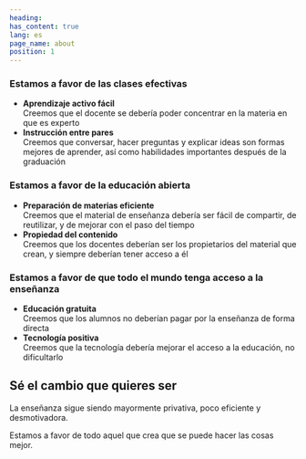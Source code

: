 ```yaml
---
heading:
has_content: true
lang: es
page_name: about
position: 1
---
```


### Estamos a favor de las clases efectivas

- __Aprendizaje activo fácil__  
Creemos que el docente se debería poder concentrar en la materia en que es experto
- __Instrucción entre pares__  
Creemos que conversar, hacer preguntas y explicar ideas son formas mejores de aprender, así como habilidades importantes después de la graduación

### Estamos a favor de la educación abierta

- __Preparación de materias eficiente__  
Creemos que el material de enseñanza debería ser fácil de compartir, de reutilizar, y de mejorar con el paso del tiempo
- __Propiedad del contenido__  
Creemos que los docentes deberían ser los propietarios del material que crean, y siempre deberían tener acceso a él

### Estamos a favor de que todo el mundo tenga acceso a la enseñanza

- __Educación gratuita__  
Creemos que los alumnos no deberían pagar por la enseñanza de forma directa
- __Tecnología positiva__  
Creemos que la tecnología debería mejorar el acceso a la educación, no dificultarlo

## Sé el cambio que quieres ser

La enseñanza sigue siendo mayormente privativa, poco eficiente y desmotivadora.

Estamos a favor de todo aquel que crea que se puede hacer las cosas mejor.
